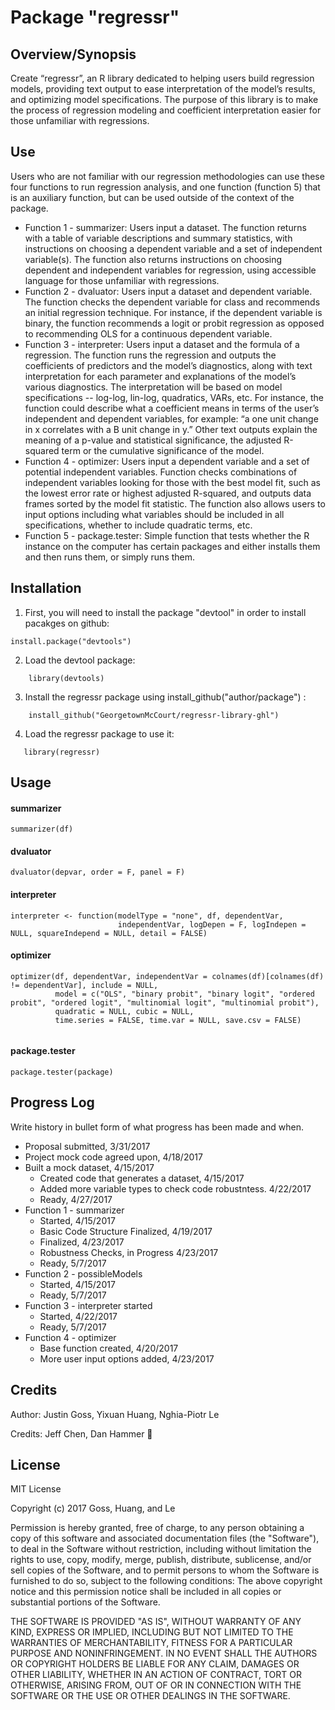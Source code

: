 # Package "regressr"


## Overview/Synopsis
Create “regressr”, an R library dedicated to helping users build regression models, providing text output to ease interpretation of the model’s results, and optimizing model specifications. The purpose of this library is to make the process of regression modeling and coefficient interpretation easier for those unfamiliar with regressions.

## Use
Users who are not familiar with our regression methodologies can use these four functions to run regression analysis, and one function (function 5) that is an auxiliary function, but can be used outside of the context of the package.
* Function 1 - summarizer: Users input a dataset. The function returns with a table of variable descriptions and summary statistics, with instructions on choosing a dependent variable and a set of independent variable(s). The function also returns instructions on choosing dependent and independent variables for regression, using accessible language for those unfamiliar with regressions.
* Function 2 - dvaluator: Users input a dataset and dependent variable. The function checks the dependent variable for class and recommends an initial regression technique. For instance, if the dependent variable is binary, the function recommends a logit or probit regression as opposed to recommending OLS for a continuous dependent variable.
* Function 3 - interpreter: Users input a dataset and the formula of a regression. The function runs the regression and outputs the coefficients of predictors and the model’s diagnostics, along with text interpretation for each parameter and explanations of the model’s various diagnostics. The interpretation will be based on model specifications -- log-log, lin-log, quadratics, VARs, etc. For instance, the function could describe what a coefficient means in terms of the user’s independent and dependent variables, for example: “a one unit change in x correlates with a B unit change in y.” Other text outputs explain the meaning of a p-value and statistical significance, the adjusted R-squared term or the cumulative significance of the model.
* Function 4 - optimizer: Users input a dependent variable and a set of potential independent variables. Function checks combinations of independent variables looking for those with the best model fit, such as the lowest error rate or highest adjusted R-squared, and outputs data frames sorted by the model fit statistic. The function also allows users to input options including what variables should be included in all specifications, whether to include quadratic terms, etc.
* Function 5 - package.tester: Simple function that tests whether the R instance on the computer has certain packages and either installs them and then runs them, or simply runs them.

## Installation
 1. First, you will need to install the package "devtool" in order to install pacakges on github:
```
install.package("devtools")
```
 2. Load the devtool package:    
```
    library(devtools)
```
 3. Install the regressr package using install_github("author/package") :
```
    install_github("GeorgetownMcCourt/regressr-library-ghl")
```
 4. Load the regressr package to use it:
 ```
    library(regressr)
 ```

## Usage

#### summarizer
```
summarizer(df)
```
#### dvaluator
```
dvaluator(depvar, order = F, panel = F)
```

#### interpreter
```
interpreter <- function(modelType = "none", df, dependentVar,
                        independentVar, logDepen = F, logIndepen = NULL, squareIndepend = NULL, detail = FALSE)
```

#### optimizer
```
optimizer(df, dependentVar, independentVar = colnames(df)[colnames(df) != dependentVar], include = NULL,
          model = c("OLS", "binary probit", "binary logit", "ordered probit", "ordered logit", "multinomial logit", "multinomial probit"),
          quadratic = NULL, cubic = NULL,
          time.series = FALSE, time.var = NULL, save.csv = FALSE)


```
#### package.tester
```
package.tester(package)
```

## Progress Log
 Write history in bullet form of what progress has been made and when.
 * Proposal submitted, 3/31/2017
 * Project mock code agreed upon, 4/18/2017
 * Built a mock dataset, 4/15/2017
     * Created code that generates a dataset, 4/15/2017
     * Added more variable types to check code robustntess. 4/22/2017
     * Ready, 4/27/2017
 * Function 1 - summarizer
     * Started, 4/15/2017
     * Basic Code Structure Finalized, 4/19/2017
     * Finalized, 4/23/2017
     * Robustness Checks, in Progress 4/23/2017
     * Ready, 5/7/2017
 * Function 2 - possibleModels
     * Started, 4/15/2017
     * Ready, 5/7/2017
 * Function 3 - interpreter started
     * Started, 4/22/2017
     * Ready, 5/7/2017
 * Function 4 - optimizer
     * Base function created, 4/20/2017
     * More user input options added, 4/23/2017


## Credits
Author: Justin Goss, Yixuan Huang, Nghia-Piotr Le

Credits: Jeff Chen, Dan Hammer :hammer:

## License
MIT License

Copyright (c) 2017 Goss, Huang, and Le

Permission is hereby granted, free of charge, to any person obtaining a copy of this software and associated documentation files (the "Software"), to deal in the Software without restriction, including without limitation the rights to use, copy, modify, merge, publish, distribute, sublicense, and/or sell copies of the Software, and to permit persons to whom the Software is furnished to do so, subject to the following conditions:
The above copyright notice and this permission notice shall be included in all copies or substantial portions of the Software.

THE SOFTWARE IS PROVIDED "AS IS", WITHOUT WARRANTY OF ANY KIND, EXPRESS OR IMPLIED, INCLUDING BUT NOT LIMITED TO THE WARRANTIES OF MERCHANTABILITY, FITNESS FOR A PARTICULAR PURPOSE AND NONINFRINGEMENT. IN NO EVENT SHALL THE AUTHORS OR COPYRIGHT HOLDERS BE LIABLE FOR ANY CLAIM, DAMAGES OR OTHER LIABILITY, WHETHER IN AN ACTION OF CONTRACT, TORT OR OTHERWISE, ARISING FROM, OUT OF OR IN CONNECTION WITH THE SOFTWARE OR THE USE OR OTHER DEALINGS IN THE SOFTWARE.
